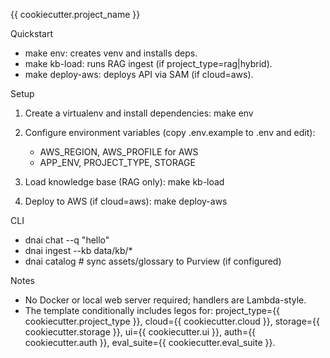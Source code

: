 {{ cookiecutter.project_name }}

Quickstart
- make env: creates venv and installs deps.
- make kb-load: runs RAG ingest (if project_type=rag|hybrid).
- make deploy-aws: deploys API via SAM (if cloud=aws).

Setup
1) Create a virtualenv and install dependencies:
   make env

2) Configure environment variables (copy .env.example to .env and edit):
   - AWS_REGION, AWS_PROFILE for AWS
   - APP_ENV, PROJECT_TYPE, STORAGE

3) Load knowledge base (RAG only):
   make kb-load

4) Deploy to AWS (if cloud=aws):
   make deploy-aws

CLI
- dnai chat --q "hello"
- dnai ingest --kb data/kb/*
- dnai catalog  # sync assets/glossary to Purview (if configured)

Notes
- No Docker or local web server required; handlers are Lambda-style.
- The template conditionally includes legos for:
  project_type={{ cookiecutter.project_type }}, cloud={{ cookiecutter.cloud }}, storage={{ cookiecutter.storage }}, ui={{ cookiecutter.ui }}, auth={{ cookiecutter.auth }}, eval_suite={{ cookiecutter.eval_suite }}.
